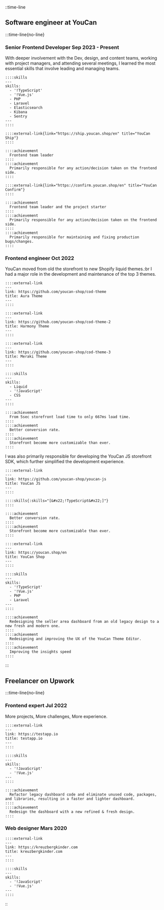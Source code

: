 ::time-line
## Software engineer at YouCan

  :::time-line{no-line}
  ### Senior Frontend Developer Sep 2023 - Present
  With deeper involvement with the Dev, design, and content teams, working with project managers, and attending several meetings, I learned the most essential skills that involve leading and managing teams.
  
    ::::skills
    ---
    skills:
      - '!TypeScript'
      - '!Vue.js'
      - PHP
      - Laravel
      - Elasticsearch
      - Kibana
      - Sentry
    ---
    ::::
  
    ::::external-link{link="https://ship.youcan.shop/en" title="YouCan Ship"}
    ::::
  
    ::::achievement
      Frontend team leader
    ::::
    ::::achievement
      Primarily responsible for any action/decision taken on the frontend side.
    ::::
  
    ::::external-link{link="https://confirm.youcan.shop/en" title="YouCan Confirm"}
    ::::
  
    ::::achievement
      Frontend team leader and the project starter
    ::::
    ::::achievement
      Primarily responsible for any action/decision taken on the frontend side.
    ::::
    ::::achievement
      Primarily responsible for maintaining and fixing production bugs/changes.
    ::::
  
  <!-- ---------------------------------------------- -->
  
  ### Frontend engineer Oct 2022
  
  YouCan moved from old the storefront to new Shopify liquid themes.\:br
  I had a major role in the development and maintenance of the top 3 themes.
  
    ::::external-link
    ---
    link: https://github.com/youcan-shop/cod-theme
    title: Aura Theme
    ---
    ::::
  
    ::::external-link
    ---
    link: https://github.com/youcan-shop/cod-theme-2
    title: Harmony Theme
    ---
    ::::
  
    ::::external-link
    ---
    link: https://github.com/youcan-shop/cod-theme-3
    title: Meraki Theme
    ---
    ::::
  
    ::::skills
    ---
    skills:
      - Liquid
      - '!JavaScript'
      - CSS
    ---
    ::::
  
    ::::achievement
      From 5sec storefront load time to only 667ms load time.
    ::::
    ::::achievement
      Better conversion rate.
    ::::
    ::::achievement
      Storefront become more customizable than ever.
    ::::
  
  I was also primarily responsible for developing the YouCan JS storefront SDK, which further simplified the development experience.
  
    ::::external-link
    ---
    link: https://github.com/youcan-shop/youcan-js
    title: YouCan JS
    ---
    ::::
  
    ::::skills{:skills="[&#x22;!TypeScript&#x22;]"}
    ::::

    ::::achievement
      Better conversion rate.
    ::::
    ::::achievement
      Storefront become more customizable than ever.
    ::::
  
    ::::external-link
    ---
    link: https://youcan.shop/en
    title: YouCan Shop
    ---
    ::::
  
    ::::skills
    ---
    skills:
      - '!TypeScript'
      - '!Vue.js'
      - PHP
      - Laravel
    ---
    ::::
  
    ::::achievement
      Redesigning the seller area dashboard from an old legacy design to a new fresh and modern one.
    ::::
    ::::achievement
      Redesigning and improving the UX of the YouCan Theme Editor.
    ::::
    ::::achievement
      Improving the insights speed
    ::::
  :::

## Freelancer on Upwork

  :::time-line{no-line}
  ### Frontend expert Jul 2022
  
  More projects, More challenges, More experience.
  
    ::::external-link
    ---
    link: https://testapp.io
    title: testapp.io
    ---
    ::::
  
    ::::skills
    ---
    skills:
      - '!JavaScript'
      - '!Vue.js'
    ---
    ::::
  
    ::::achievement
      Refactor legacy dashboard code and eliminate unused code, packages, and libraries, resulting in a faster and lighter dashboard.
    ::::
    ::::achievement
      Redesign the dashboard with a new refined & fresh design.
    ::::
  
  ### Web designer Mars 2020

    ::::external-link
    ---
    link: https://kreuzbergkinder.com
    title: kreuzbergkinder.com
    ---
    ::::
    
    ::::skills
    ---
    skills:
      - '!JavaScript'
      - '!Vue.js'
    ---
    ::::
::
